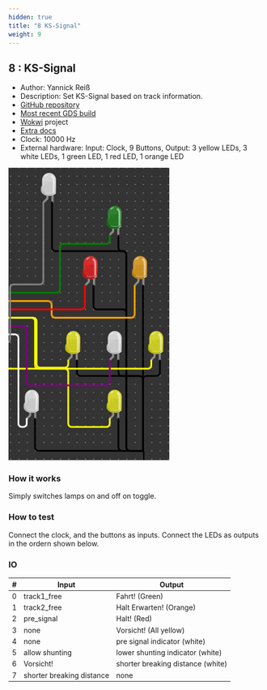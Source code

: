 ```yaml
---
hidden: true
title: "8 KS-Signal"
weight: 9
---
```


## 8 : KS-Signal

* Author: Yannick Reiß
* Description: Set KS-Signal based on track information.
* [GitHub repository](https://github.com/yannickreiss/TT3_KS-Signal)
* [Most recent GDS build](https://github.com/yannickreiss/TT3_KS-Signal/actions/runs/4436390829)
* [Wokwi](https://wokwi.com/projects/357106633951414273) project
* [Extra docs]()
* Clock: 10000 Hz
* External hardware: Input: Clock, 9 Buttons, Output: 3 yellow LEDs, 3 white LEDs, 1 green LED, 1 red LED, 1 orange LED

![picture](images/pic.png)

### How it works

Simply switches lamps on and off on toggle.


### How to test

Connect the clock, and the buttons as inputs. Connect the LEDs as outputs in the ordern shown below.


### IO

| # | Input        | Output       |
|---|--------------|--------------|
| 0 | track1_free  | Fahrt! (Green) |
| 1 | track2_free  | Halt Erwarten! (Orange) |
| 2 | pre_signal  | Halt! (Red) |
| 3 | none  | Vorsicht! (All yellow) |
| 4 | none  | pre signal indicator (white) |
| 5 | allow shunting  | lower shunting indicator (white) |
| 6 | Vorsicht!  | shorter breaking distance (white) |
| 7 | shorter breaking distance  | none |
